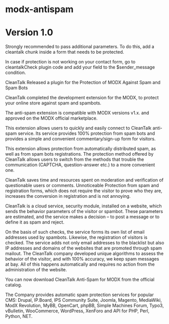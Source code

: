 modx-antispam
================
Version 1.0
================

Strongly recommended to pass additional parameters. To do this, add a cleantalk chunk inside a form that needs to be protected.

In case if protection is not working on your contact form, go to cleantalkCheck plugin code and add your field to the $sender_message condition.

CleanTalk Released a plugin for the Protection of MODX Against Spam and Spam Bots

CleanTalk completed the development extension for the MODX, to protect your online store against spam and spambots.



The anti-spam extension is compatible with MODX versions v1.x. and approved on the MODX official marketplace.



This extension allows users to quickly and easily connect to CleanTalk anti-spam service. Its service provides 100% protection from spam bots and provides a simple and convenient commentary/sign-up form for visitors.

This extension allows protection from automatically distributed spam, as well as from spam bots registrations. The protection method offered by CleanTalk allows users to switch from the methods that trouble the communication (CAPTCHA, question-answer etc.) to a more convenient one.



CleanTalk saves time and resources spent on moderation and verification of questionable users or comments. Unnoticeable Protection from spam and registration forms, which does not require the visitor to prove who they are, increases the conversion in registration and is not annoying.



CleanTalk is a cloud service, security module, installed on a website, which sends the behavior parameters of the visitor or spambot. These parameters are estimated, and the service makes a decision – to post a message or to define it as spam and reject.



On the basis of such checks, the service forms its own list of email addresses used by spambots. Likewise, the registration of visitors is checked. The service adds not only email addresses to the blacklist but also IP addresses and domains of the websites that are promoted through spam mailout. The CleanTalk company developed unique algorithms to assess the behavior of the visitor, and with 100% accuracy, we keep spam messages at bay. All of this happens automatically and requires no action from the administration of the website.



You can now download CleanTalk Anti-Spam for MODX from the official catalog.



The Company provides automatic spam protection services for popular CMS: Drupal, IP.Board, IPS Community Suite, Joomla, Magento, MediaWiki, ModX Revolution, MyBB, OpenCart, phpBB, Simple Machines Forum, Typo3, vBulletin, WooCommerce, WordPress, XenForo and API for PHP, Perl, Python, NET.
